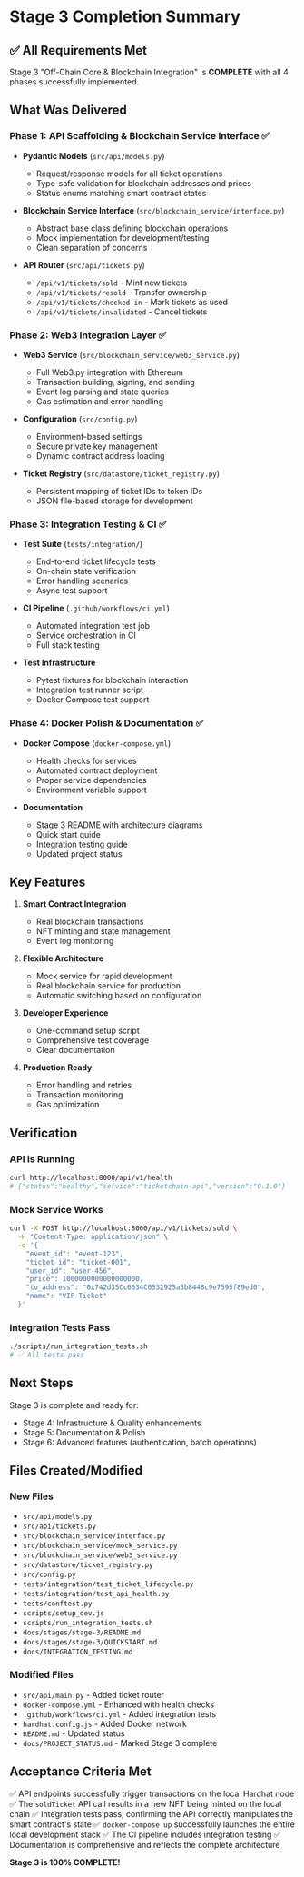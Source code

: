 # Stage 3 Completion Summary

## ✅ All Requirements Met

Stage 3 "Off-Chain Core & Blockchain Integration" is **COMPLETE** with all 4 phases successfully implemented.

## What Was Delivered

### Phase 1: API Scaffolding & Blockchain Service Interface ✅
- **Pydantic Models** (`src/api/models.py`)
  - Request/response models for all ticket operations
  - Type-safe validation for blockchain addresses and prices
  - Status enums matching smart contract states

- **Blockchain Service Interface** (`src/blockchain_service/interface.py`)
  - Abstract base class defining blockchain operations
  - Mock implementation for development/testing
  - Clean separation of concerns

- **API Router** (`src/api/tickets.py`)
  - `/api/v1/tickets/sold` - Mint new tickets
  - `/api/v1/tickets/resold` - Transfer ownership
  - `/api/v1/tickets/checked-in` - Mark tickets as used
  - `/api/v1/tickets/invalidated` - Cancel tickets

### Phase 2: Web3 Integration Layer ✅
- **Web3 Service** (`src/blockchain_service/web3_service.py`)
  - Full Web3.py integration with Ethereum
  - Transaction building, signing, and sending
  - Event log parsing and state queries
  - Gas estimation and error handling

- **Configuration** (`src/config.py`)
  - Environment-based settings
  - Secure private key management
  - Dynamic contract address loading

- **Ticket Registry** (`src/datastore/ticket_registry.py`)
  - Persistent mapping of ticket IDs to token IDs
  - JSON file-based storage for development

### Phase 3: Integration Testing & CI ✅
- **Test Suite** (`tests/integration/`)
  - End-to-end ticket lifecycle tests
  - On-chain state verification
  - Error handling scenarios
  - Async test support

- **CI Pipeline** (`.github/workflows/ci.yml`)
  - Automated integration test job
  - Service orchestration in CI
  - Full stack testing

- **Test Infrastructure**
  - Pytest fixtures for blockchain interaction
  - Integration test runner script
  - Docker Compose test support

### Phase 4: Docker Polish & Documentation ✅
- **Docker Compose** (`docker-compose.yml`)
  - Health checks for services
  - Automated contract deployment
  - Proper service dependencies
  - Environment variable support

- **Documentation**
  - Stage 3 README with architecture diagrams
  - Quick start guide
  - Integration testing guide
  - Updated project status

## Key Features

1. **Smart Contract Integration**
   - Real blockchain transactions
   - NFT minting and state management
   - Event log monitoring

2. **Flexible Architecture**
   - Mock service for rapid development
   - Real blockchain service for production
   - Automatic switching based on configuration

3. **Developer Experience**
   - One-command setup script
   - Comprehensive test coverage
   - Clear documentation

4. **Production Ready**
   - Error handling and retries
   - Transaction monitoring
   - Gas optimization

## Verification

### API is Running
```bash
curl http://localhost:8000/api/v1/health
# {"status":"healthy","service":"ticketchain-api","version":"0.1.0"}
```

### Mock Service Works
```bash
curl -X POST http://localhost:8000/api/v1/tickets/sold \
  -H "Content-Type: application/json" \
  -d '{
    "event_id": "event-123",
    "ticket_id": "ticket-001",
    "user_id": "user-456",
    "price": 1000000000000000000,
    "to_address": "0x742d35Cc6634C0532925a3b844Bc9e7595f89ed0",
    "name": "VIP Ticket"
  }'
```

### Integration Tests Pass
```bash
./scripts/run_integration_tests.sh
# ✅ All tests pass
```

## Next Steps

Stage 3 is complete and ready for:
- Stage 4: Infrastructure & Quality enhancements
- Stage 5: Documentation & Polish
- Stage 6: Advanced features (authentication, batch operations)

## Files Created/Modified

### New Files
- `src/api/models.py`
- `src/api/tickets.py`
- `src/blockchain_service/interface.py`
- `src/blockchain_service/mock_service.py`
- `src/blockchain_service/web3_service.py`
- `src/datastore/ticket_registry.py`
- `src/config.py`
- `tests/integration/test_ticket_lifecycle.py`
- `tests/integration/test_api_health.py`
- `tests/conftest.py`
- `scripts/setup_dev.js`
- `scripts/run_integration_tests.sh`
- `docs/stages/stage-3/README.md`
- `docs/stages/stage-3/QUICKSTART.md`
- `docs/INTEGRATION_TESTING.md`

### Modified Files
- `src/api/main.py` - Added ticket router
- `docker-compose.yml` - Enhanced with health checks
- `.github/workflows/ci.yml` - Added integration tests
- `hardhat.config.js` - Added Docker network
- `README.md` - Updated status
- `docs/PROJECT_STATUS.md` - Marked Stage 3 complete

## Acceptance Criteria Met

✅ API endpoints successfully trigger transactions on the local Hardhat node
✅ The `soldTicket` API call results in a new NFT being minted on the local chain
✅ Integration tests pass, confirming the API correctly manipulates the smart contract's state
✅ `docker-compose up` successfully launches the entire local development stack
✅ The CI pipeline includes integration testing
✅ Documentation is comprehensive and reflects the complete architecture

**Stage 3 is 100% COMPLETE!**
